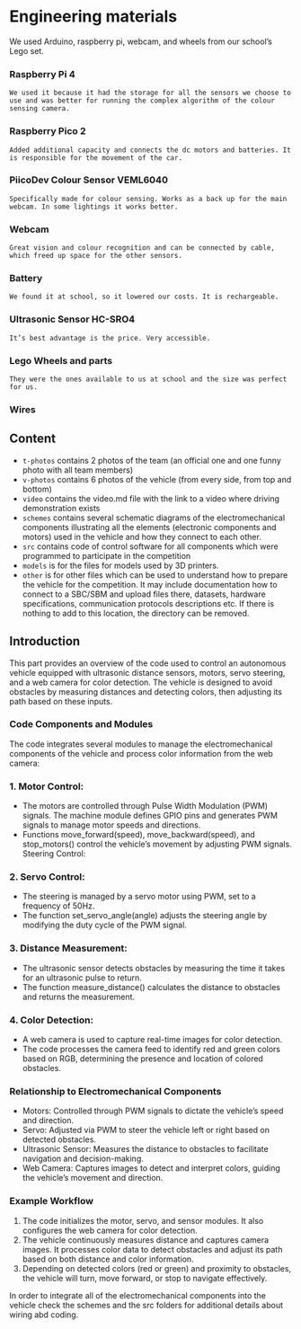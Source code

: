 Engineering materials
====
We used Arduino, raspberry pi, webcam, and wheels from our school’s Lego set.
### Raspberry Pi 4 
`We used it because it had the storage for all the sensors we choose to use and was better for running the complex algorithm of the colour sensing camera.`
### Raspberry Pico 2
`Added additional capacity and connects the dc motors and batteries. It is responsible for the movement of the car. `
### PiicoDev Colour Sensor VEML6040
`Specifically made for colour sensing. Works as a back up for the main webcam. In some lightings it works better. `
### Webcam 
`Great vision and colour recognition and can be connected by cable, which freed up space for the other sensors.`
### Battery
`We found it at school, so it lowered our costs. It is rechargeable.`
### Ultrasonic Sensor HC-SRO4 
`It’s best advantage is the price. Very accessible.`
### Lego Wheels and parts
`They were the ones available to us at school and the size was perfect for us.`
### Wires


## Content

* `t-photos` contains 2 photos of the team (an official one and one funny photo with all team members)
* `v-photos` contains 6 photos of the vehicle (from every side, from top and bottom)
* `video` contains the video.md file with the link to a video where driving demonstration exists
* `schemes` contains several schematic diagrams of the electromechanical components illustrating all the elements (electronic components and motors) used in the vehicle and how they connect to each other.
* `src` contains code of control software for all components which were programmed to participate in the competition
* `models` is for the files for models used by 3D printers.
* `other` is for other files which can be used to understand how to prepare the vehicle for the competition. It may include documentation how to connect to a SBC/SBM and upload files there, datasets, hardware specifications, communication protocols descriptions etc. If there is nothing to add to this location, the directory can be removed.

## Introduction

This part provides an overview of the code used to control an autonomous vehicle equipped with ultrasonic distance sensors, motors, servo steering, and a web camera for color detection. The vehicle is designed to avoid obstacles by measuring distances and detecting colors, then adjusting its path based on these inputs.

### Code Components and Modules
The code integrates several modules to manage the electromechanical components of the vehicle and process color information from the web camera:

### 1. Motor Control:

* The motors are controlled through Pulse Width Modulation (PWM) signals. The machine module defines GPIO pins and generates PWM signals to manage motor speeds and directions.
* Functions move_forward(speed), move_backward(speed), and stop_motors() control the vehicle’s movement by adjusting PWM signals.
Steering Control:

### 2. Servo Control:
* The steering is managed by a servo motor using PWM, set to a frequency of 50Hz.
* The function set_servo_angle(angle) adjusts the steering angle by modifying the duty cycle of the PWM signal.

### 3. Distance Measurement:

* The ultrasonic sensor detects obstacles by measuring the time it takes for an ultrasonic pulse to return.
* The function measure_distance() calculates the distance to obstacles and returns the measurement.
  
### 4. Color Detection:
* A web camera is used to capture real-time images for color detection.  
* The code processes the camera feed to identify red and green colors based on RGB, determining the presence and location of colored obstacles.

### Relationship to Electromechanical Components
* Motors: Controlled through PWM signals to dictate the vehicle’s speed and direction.
* Servo: Adjusted via PWM to steer the vehicle left or right based on detected obstacles.
* Ultrasonic Sensor: Measures the distance to obstacles to facilitate navigation and decision-making.
* Web Camera: Captures images to detect and interpret colors, guiding the vehicle’s movement and direction.

### Example Workflow
1. The code initializes the motor, servo, and sensor modules. It also configures the web camera for color detection.
2. The vehicle continuously measures distance and captures camera images. It processes color data to detect obstacles and adjust its path based on both distance and color information.
3. Depending on detected colors (red or green) and proximity to obstacles, the vehicle will turn, move forward, or stop to navigate effectively.

In order to integrate all of the electromechanical components into the vehicle check the schemes and the src folders for additional details about wiring abd coding. 
